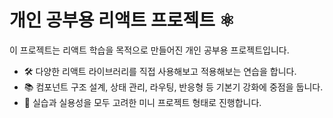 # 개인 공부용 리액트 프로젝트 ⚛️

이 프로젝트는 리액트 학습을 목적으로 만들어진 개인 공부용 프로젝트입니다.

- 🛠️ 다양한 리액트 라이브러리를 직접 사용해보고 적용해보는 연습을 합니다.
- 📚 컴포넌트 구조 설계, 상태 관리, 라우팅, 반응형 등 기본기 강화에 중점을 둡니다.
- 🚀 실습과 실용성을 모두 고려한 미니 프로젝트 형태로 진행합니다.
